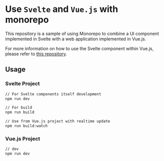 # Use `Svelte` and `Vue.js` with monorepo

This repository is a sample of using Monorepo to combine a UI component implemented in Svelte with a web application implemented in Vue.js.

For more information on how to use the Svelte component within Vue.js, please refer to [this repository](https://github.com/baseballyama/svelte-in-vue3-ts).

## Usage

### Svelte Project

```sh
// For Svelte components itself development
npm run dev

// For build
npm run build

// Use from Vue.js project with realtime update
npm run build:watch
```

### Vue.js Project

```sh
// dev
npm run dev
```
